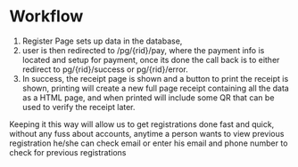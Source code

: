 # Workflow

1. Register Page sets up data in the database,
2. user is then redirected to /pg/{rid}/pay, where the payment info is located and setup for payment, once its done the call back is to either redirect to pg/{rid}/success or pg/{rid}/error.
3. In success, the receipt page is shown and a button to print the receipt is shown, printing will create a new full page receipt containing all the data as a HTML page, and when printed will include some QR that can be used to verify the receipt later.

Keeping it this way will allow us to get registrations done fast and quick, without any fuss about accounts, anytime a person wants to view previous registration he/she can check email or enter his email and phone number to check for previous registrations

